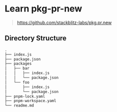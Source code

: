 # Learn pkg-pr-new

> https://github.com/stackblitz-labs/pkg.pr.new

## Directory Structure

```txt
.
├── index.js
├── package.json
├── packages
│   ├── bar
│   │   ├── index.js
│   │   └── package.json
│   └── foo
│       ├── index.js
│       └── package.json
├── pnpm-lock.yaml
├── pnpm-workspace.yaml
└── readme.md
```
